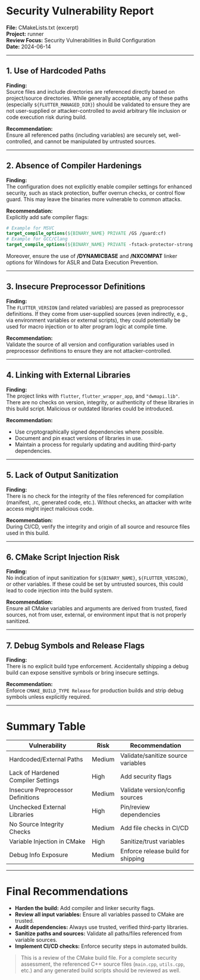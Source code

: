# Security Vulnerability Report

**File:** CMakeLists.txt (excerpt)  
**Project:** runner  
**Review Focus:** Security Vulnerabilities in Build Configuration  
**Date:** 2024-06-14

---

## 1. Use of Hardcoded Paths

**Finding:**  
Source files and include directories are referenced directly based on project/source directories. While generally acceptable, any of these paths (especially `${FLUTTER_MANAGED_DIR}`) should be validated to ensure they are not user-supplied or attacker-controlled to avoid arbitrary file inclusion or code execution risk during build.

**Recommendation:**  
Ensure all referenced paths (including variables) are securely set, well-controlled, and cannot be manipulated by untrusted sources.

---

## 2. Absence of Compiler Hardenings

**Finding:**  
The configuration does not explicitly enable compiler settings for enhanced security, such as stack protection, buffer overrun checks, or control flow guard. This may leave the binaries more vulnerable to common attacks.

**Recommendation:**  
Explicitly add safe compiler flags:
```cmake
# Example for MSVC
target_compile_options(${BINARY_NAME} PRIVATE /GS /guard:cf)
# Example for GCC/Clang
target_compile_options(${BINARY_NAME} PRIVATE -fstack-protector-strong -D_FORTIFY_SOURCE=2)
```
Moreover, ensure the use of **/DYNAMICBASE** and **/NXCOMPAT** linker options for Windows for ASLR and Data Execution Prevention.

---

## 3. Insecure Preprocessor Definitions

**Finding:**  
The `FLUTTER_VERSION` (and related variables) are passed as preprocessor definitions. If they come from user-supplied sources (even indirectly, e.g., via environment variables or external scripts), they could potentially be used for macro injection or to alter program logic at compile time.

**Recommendation:**  
Validate the source of all version and configuration variables used in preprocessor definitions to ensure they are not attacker-controlled.

---

## 4. Linking with External Libraries

**Finding:**  
The project links with `flutter`, `flutter_wrapper_app`, and `"dwmapi.lib"`. There are no checks on version, integrity, or authenticity of these libraries in this build script. Malicious or outdated libraries could be introduced.

**Recommendation:**  
- Use cryptographically signed dependencies where possible.
- Document and pin exact versions of libraries in use.
- Maintain a process for regularly updating and auditing third-party dependencies.

---

## 5. Lack of Output Sanitization

**Finding:**  
There is no check for the integrity of the files referenced for compilation (manifest, .rc, generated code, etc.). Without checks, an attacker with write access might inject malicious code.

**Recommendation:**  
During CI/CD, verify the integrity and origin of all source and resource files used in this build.

---

## 6. CMake Script Injection Risk

**Finding:**  
No indication of input sanitization for `${BINARY_NAME}`, `${FLUTTER_VERSION}`, or other variables. If these could be set by untrusted sources, this could lead to code injection into the build system.

**Recommendation:**  
Ensure all CMake variables and arguments are derived from trusted, fixed sources, not from user, external, or environment input that is not properly sanitized.

---

## 7. Debug Symbols and Release Flags

**Finding:**  
There is no explicit build type enforcement. Accidentally shipping a debug build can expose sensitive symbols or bring insecure settings.

**Recommendation:**  
Enforce `CMAKE_BUILD_TYPE Release` for production builds and strip debug symbols unless explicitly required.

---

# Summary Table

| Vulnerability                     | Risk      | Recommendation                      |
|------------------------------------|-----------|-------------------------------------|
| Hardcoded/External Paths           | Medium    | Validate/sanitize source variables  |
| Lack of Hardened Compiler Settings | High      | Add security flags                  |
| Insecure Preprocessor Definitions  | Medium    | Validate version/config sources     |
| Unchecked External Libraries       | High      | Pin/review dependencies             |
| No Source Integrity Checks         | Medium    | Add file checks in CI/CD            |
| Variable Injection in CMake        | High      | Sanitize/trust variables            |
| Debug Info Exposure                | Medium    | Enforce release build for shipping  |

---

# Final Recommendations

- **Harden the build:** Add compiler and linker security flags.
- **Review all input variables:** Ensure all variables passed to CMake are trusted.
- **Audit dependencies:** Always use trusted, verified third-party libraries.
- **Sanitize paths and sources:** Validate all paths/files referenced from variable sources.
- **Implement CI/CD checks:** Enforce security steps in automated builds.

> This is a review of the CMake build file. For a complete security assessment, the referenced C++ source files (`main.cpp`, `utils.cpp`, etc.) and any generated build scripts should be reviewed as well.